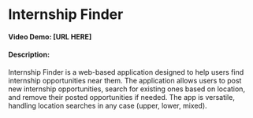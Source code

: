 # Internship Finder
#### Video Demo: [URL HERE]
#### Description:
Internship Finder is a web-based application designed to help users find internship opportunities near them. The application allows users to post new internship opportunities, search for existing ones based on location, and remove their posted opportunities if needed. The app is versatile, handling location searches in any case (upper, lower, mixed).

